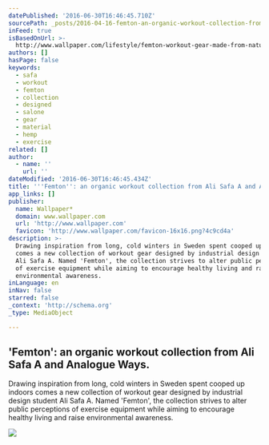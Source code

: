 ```yaml
---
datePublished: '2016-06-30T16:46:45.710Z'
sourcePath: _posts/2016-04-16-femton-an-organic-workout-collection-from-ali-safa-a-and.md
inFeed: true
isBasedOnUrl: >-
  http://www.wallpaper.com/lifestyle/femton-workout-gear-made-from-natural-materials-analogue-ways
authors: []
hasPage: false
keywords:
  - safa
  - workout
  - femton
  - collection
  - designed
  - salone
  - gear
  - material
  - hemp
  - exercise
related: []
author:
  - name: ''
    url: ''
dateModified: '2016-06-30T16:46:45.434Z'
title: '''Femton'': an organic workout collection from Ali Safa A and Analogue Ways.'
app_links: []
publisher:
  name: Wallpaper*
  domain: www.wallpaper.com
  url: 'http://www.wallpaper.com'
  favicon: 'http://www.wallpaper.com/favicon-16x16.png?4c9cd4a'
description: >-
  Drawing inspiration from long, cold winters in Sweden spent cooped up indoors
  comes a new collection of workout gear designed by industrial design student
  Ali Safa A. Named 'Femton', the collection strives to alter public perceptions
  of exercise equipment while aiming to encourage healthy living and raise
  environmental awareness.
inLanguage: en
inNav: false
starred: false
_context: 'http://schema.org'
_type: MediaObject

---
```

<article style=""><h1>'Femton': an organic workout collection from Ali Safa A and Analogue Ways.</h1><p>Drawing inspiration from long, cold winters in Sweden spent cooped up indoors comes a new collection of workout gear designed by industrial design student Ali Safa A. Named 'Femton', the collection strives to alter public perceptions of exercise equipment while aiming to encourage healthy living and raise environmental awareness.</p><img src="https://s3-us-west-2.amazonaws.com/the-grid-img/p/4a4f0a5732704ffa02391e60262502ab574155ef.jpg" /></article>